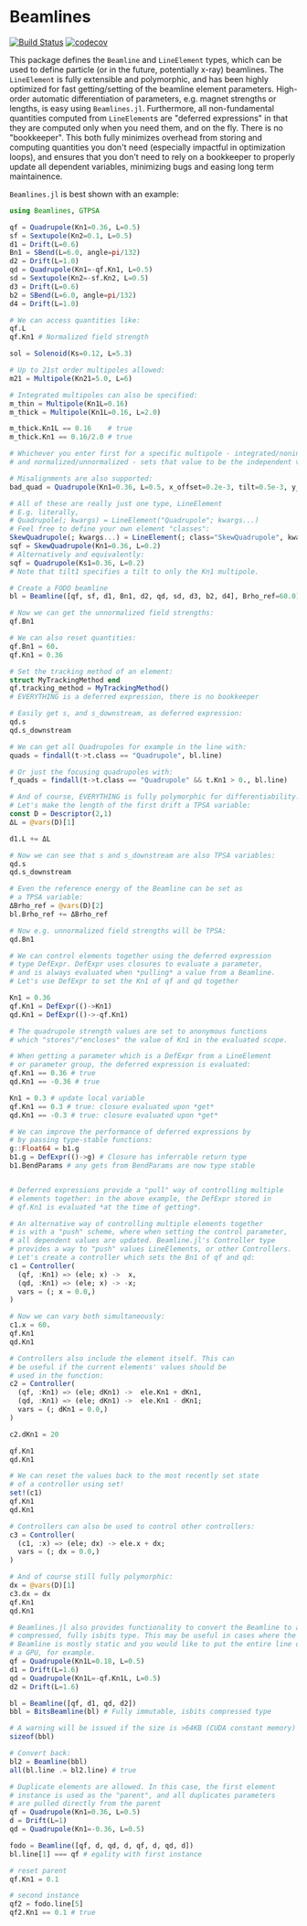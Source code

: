 # Beamlines

[![Build Status](https://github.com/mattsignorelli/Beamlines.jl/actions/workflows/CI.yml/badge.svg?branch=main)](https://github.com/mattsignorelli/Beamlines.jl/actions/workflows/CI.yml?query=branch%3Amain)
[![codecov](https://codecov.io/github/bmad-sim/Beamlines.jl/graph/badge.svg?token=4776DOLQ8B)](https://codecov.io/github/bmad-sim/Beamlines.jl)

This package defines the `Beamline` and `LineElement` types, which can be used to define particle (or in the future, potentially x-ray) beamlines. The `LineElement` is fully extensible and polymorphic, and has been highly optimized for fast getting/setting of the beamline element parameters. High-order automatic differentiation of parameters, e.g. magnet strengths or lengths, is easy using `Beamlines.jl`. Furthermore, all non-fundamental quantities computed from `LineElement`s are "deferred expressions" in that they are computed only when you need them, and on the fly. There is no "bookkeeper". This both fully minimizes overhead from storing and computing quantities you don't need (especially impactful in optimization loops), and ensures that you don't need to rely on a bookkeeper to properly update all dependent variables, minimizing bugs and easing long term maintainence.

`Beamlines.jl` is best shown with an example:

```julia
using Beamlines, GTPSA

qf = Quadrupole(Kn1=0.36, L=0.5)
sf = Sextupole(Kn2=0.1, L=0.5)
d1 = Drift(L=0.6)
Bn1 = SBend(L=6.0, angle=pi/132)
d2 = Drift(L=1.0)
qd = Quadrupole(Kn1=-qf.Kn1, L=0.5)
sd = Sextupole(Kn2=-sf.Kn2, L=0.5)
d3 = Drift(L=0.6)
b2 = SBend(L=6.0, angle=pi/132)
d4 = Drift(L=1.0)

# We can access quantities like:
qf.L
qf.Kn1 # Normalized field strength

sol = Solenoid(Ks=0.12, L=5.3)

# Up to 21st order multipoles allowed:
m21 = Multipole(Kn21=5.0, L=6)

# Integrated multipoles can also be specified:
m_thin = Multipole(Kn1L=0.16)
m_thick = Multipole(Kn1L=0.16, L=2.0)

m_thick.Kn1L == 0.16    # true
m_thick.Kn1 == 0.16/2.0 # true

# Whichever you enter first for a specific multipole - integrated/nonintegrated
# and normalized/unnormalized - sets that value to be the independent variable

# Misalignments are also supported:
bad_quad = Quadrupole(Kn1=0.36, L=0.5, x_offset=0.2e-3, tilt=0.5e-3, y_rot=-0.5e-3)

# All of these are really just one type, LineElement
# E.g. literally,
# Quadrupole(; kwargs) = LineElement("Quadrupole"; kwargs...)
# Feel free to define your own element "classes":
SkewQuadrupole(; kwargs...) = LineElement(; class="SkewQuadrupole", kwargs..., tilt1=pi/4)
sqf = SkewQuadrupole(Kn1=0.36, L=0.2)
# Alternatively and equivalently:
sqf = Quadrupole(Ks1=0.36, L=0.2)
# Note that tilt1 specifies a tilt to only the Kn1 multipole.

# Create a FODO beamline
bl = Beamline([qf, sf, d1, Bn1, d2, qd, sd, d3, b2, d4], Brho_ref=60.0)

# Now we can get the unnormalized field strengths:
qf.Bn1

# We can also reset quantities:
qf.Bn1 = 60.
qf.Kn1 = 0.36

# Set the tracking method of an element:
struct MyTrackingMethod end
qf.tracking_method = MyTrackingMethod()
# EVERYTHING is a deferred expression, there is no bookkeeper

# Easily get s, and s_downstream, as deferred expression:
qd.s
qd.s_downstream

# We can get all Quadrupoles for example in the line with:
quads = findall(t->t.class == "Quadrupole", bl.line)

# Or just the focusing quadrupoles with:
f_quads = findall(t->t.class == "Quadrupole" && t.Kn1 > 0., bl.line)

# And of course, EVERYTHING is fully polymorphic for differentiability.
# Let's make the length of the first drift a TPSA variable:
const D = Descriptor(2,1)
ΔL = @vars(D)[1]

d1.L += ΔL

# Now we can see that s and s_downstream are also TPSA variables:
qd.s
qd.s_downstream

# Even the reference energy of the Beamline can be set as 
# a TPSA variable:
ΔBrho_ref = @vars(D)[2]
bl.Brho_ref += ΔBrho_ref

# Now e.g. unnormalized field strengths will be TPSA:
qd.Bn1

# We can control elements together using the deferred expression 
# type DefExpr. DefExpr uses closures to evaluate a parameter, 
# and is always evaluated when *pulling* a value from a Beamline.
# Let's use DefExpr to set the Kn1 of qf and qd together

Kn1 = 0.36
qf.Kn1 = DefExpr(()->Kn1)
qd.Kn1 = DefExpr(()->-qf.Kn1)

# The quadrupole strength values are set to anonymous functions 
# which "stores"/"encloses" the value of Kn1 in the evaluated scope.

# When getting a parameter which is a DefExpr from a LineElement
# or parameter group, the deferred expression is evaluated:
qf.Kn1 == 0.36 # true
qd.Kn1 == -0.36 # true

Kn1 = 0.3 # update local variable
qf.Kn1 == 0.3 # true: closure evaluated upon *get*
qd.Kn1 == -0.3 # true: closure evaluated upon *get*

# We can improve the performance of deferred expressions by 
# by passing type-stable functions:
g::Float64 = b1.g
b1.g = DefExpr(()->g) # Closure has inferrable return type
b1.BendParams # any gets from BendParams are now type stable


# Deferred expressions provide a "pull" way of controlling multiple 
# elements together: in the above example, the DefExpr stored in 
# qf.Kn1 is evaluated *at the time of getting*.

# An alternative way of controlling multiple elements together 
# is with a "push" scheme, where when setting the control parameter, 
# all dependent values are updated. Beamline.jl's Controller type 
# provides a way to "push" values LineElements, or other Controllers.
# Let's create a controller which sets the Bn1 of qf and qd:
c1 = Controller(
  (qf, :Kn1) => (ele; x) ->  x,
  (qd, :Kn1) => (ele; x) -> -x;
  vars = (; x = 0.0,)
)

# Now we can vary both simultaneously:
c1.x = 60.
qf.Kn1
qd.Kn1

# Controllers also include the element itself. This can 
# be useful if the current elements' values should be 
# used in the function:
c2 = Controller(
  (qf, :Kn1) => (ele; dKn1) ->  ele.Kn1 + dKn1,
  (qd, :Kn1) => (ele; dKn1) ->  ele.Kn1 - dKn1;
  vars = (; dKn1 = 0.0,)
)

c2.dKn1 = 20

qf.Kn1
qd.Kn1

# We can reset the values back to the most recently set state
# of a controller using set!
set!(c1)
qf.Kn1
qd.Kn1

# Controllers can also be used to control other controllers:
c3 = Controller(
  (c1, :x) => (ele; dx) -> ele.x + dx;
  vars = (; dx = 0.0,)
)

# And of course still fully polymorphic:
dx = @vars(D)[1]
c3.dx = dx
qf.Kn1
qd.Kn1

# Beamlines.jl also provides functionality to convert the Beamline to a
# compressed, fully isbits type. This may be useful in cases where the 
# Beamline is mostly static and you would like to put the entire line on 
# a GPU, for example.
qf = Quadrupole(Kn1L=0.18, L=0.5)
d1 = Drift(L=1.6)
qd = Quadrupole(Kn1L=-qf.Kn1L, L=0.5)
d2 = Drift(L=1.6)

bl = Beamline([qf, d1, qd, d2])
bbl = BitsBeamline(bl) # Fully immutable, isbits compressed type

# A warning will be issued if the size is >64KB (CUDA constant memory)
sizeof(bbl) 

# Convert back:
bl2 = Beamline(bbl)
all(bl.line .≈ bl2.line) # true

# Duplicate elements are allowed. In this case, the first element 
# instance is used as the "parent", and all duplicates parameters 
# are pulled directly from the parent
qf = Quadrupole(Kn1=0.36, L=0.5)
d = Drift(L=1)
qd = Quadrupole(Kn1=-0.36, L=0.5)

fodo = Beamline([qf, d, qd, d, qf, d, qd, d])
bl.line[1] === qf # egality with first instance

# reset parent
qf.Kn1 = 0.1

# second instance
qf2 = fodo.line[5]
qf2.Kn1 == 0.1 # true
```
